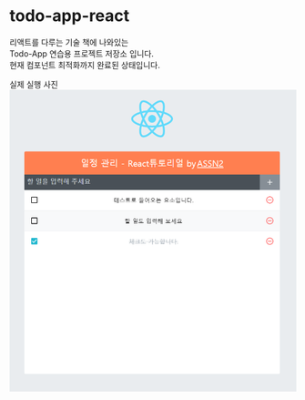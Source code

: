 # todo-app-react
리액트를 다루는 기술 책에 나와있는  
Todo-App 연습용 프로젝트 저장소 입니다.  
현재 컴포넌트 최적화까지 완료된 상태입니다.  
  
실제 실행 사진  
![실제_실행사진](./public/TestPage.png)